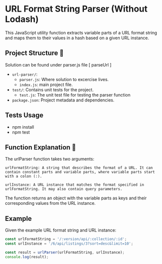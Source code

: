 # URL Format String Parser (Without Lodash)

This JavaScript utility function extracts variable parts of a URL format string and maps them to their values in a hash based on a given URL instance. 

## Project Structure :rocket:

Solution can be found under parser.js file [ parseUrl ]

- `url-parser/`: 
    - `parser.js`: Where solution to excercise lives.
    - `index.js`: main project file.
- `test/`: Contains unit tests for the project.
  - `test.js`: The unit test file for testing the parser function
- `package.json`: Project metadata and dependencies.

## Tests Usage

* npm install
* npm test

## Function Explanation :rocket:

The urlParser function takes two arguments:

    urlFormatString: A string that describes the format of a URL. It can contain constant parts and variable parts, where variable parts start with a colon (:).

    urlInstance: A URL instance that matches the format specified in urlFormatString. It may also contain query parameters.

The function returns an object with the variable parts as keys and their corresponding values from the URL instance.

## Example

Given the example URL format string and URL instance:

```javascript
const urlFormatString = '/:version/api/:collection/:id';
const urlInstance = '/6/api/listings/3?sort=desc&limit=10';

const result = urlParser(urlFormatString, urlInstance);
console.log(result);
```


